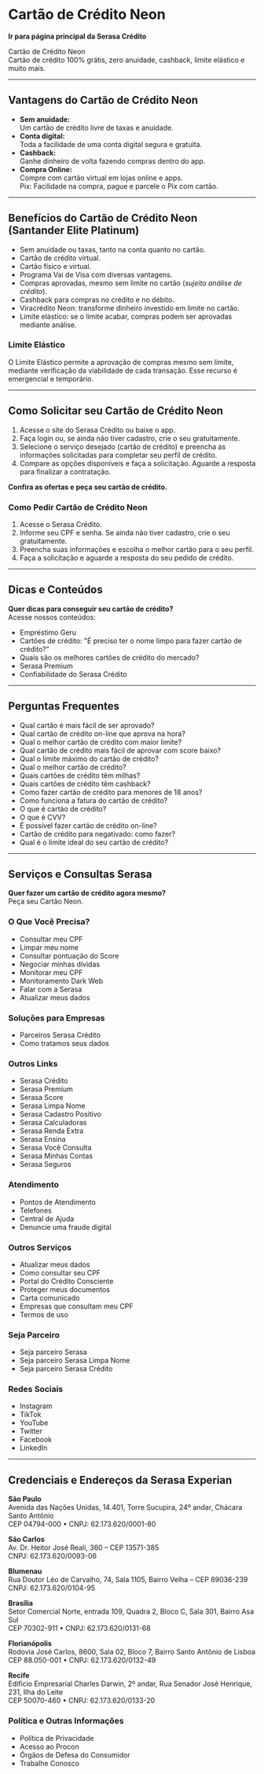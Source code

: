 # Cartão de Crédito Neon

**Ir para página principal da Serasa Crédito**

Cartão de Crédito Neon  
Cartão de crédito 100% grátis, zero anuidade, cashback, limite elástico e muito mais.

---

## Vantagens do Cartão de Crédito Neon

- **Sem anuidade:**  
    Um cartão de crédito livre de taxas e anuidade.
- **Conta digital:**  
    Toda a facilidade de uma conta digital segura e gratuita.
- **Cashback:**  
    Ganhe dinheiro de volta fazendo compras dentro do app.
- **Compra Online:**  
    Compre com cartão virtual em lojas online e apps.  
    Pix: Facilidade na compra, pague e parcele o Pix com cartão.

---

## Benefícios do Cartão de Crédito Neon (Santander Elite Platinum)

- Sem anuidade ou taxas, tanto na conta quanto no cartão.
- Cartão de crédito virtual.
- Cartão físico e virtual.
- Programa Vai de Visa com diversas vantagens.
- Compras aprovadas, mesmo sem limite no cartão (*sujeito análise de crédito*).
- Cashback para compras no crédito e no débito.
- Viracrédito Neon: transforme dinheiro investido em limite no cartão.
- Limite elástico: se o limite acabar, compras podem ser aprovadas mediante análise.

### Limite Elástico

O Limite Elástico permite a aprovação de compras mesmo sem limite, mediante verificação da viabilidade de cada transação. Esse recurso é emergencial e temporário.

---

## Como Solicitar seu Cartão de Crédito Neon

1. Acesse o site do Serasa Crédito ou baixe o app.
2. Faça login ou, se ainda não tiver cadastro, crie o seu gratuitamente.
3. Selecione o serviço desejado (cartão de crédito) e preencha as informações solicitadas para completar seu perfil de crédito.
4. Compare as opções disponíveis e faça a solicitação. Aguarde a resposta para finalizar a contratação.

**Confira as ofertas e peça seu cartão de crédito.**

### Como Pedir Cartão de Crédito Neon

1. Acesse o Serasa Crédito.
2. Informe seu CPF e senha. Se ainda não tiver cadastro, crie o seu gratuitamente.
3. Preencha suas informações e escolha o melhor cartão para o seu perfil.
4. Faça a solicitação e aguarde a resposta do seu pedido de crédito.

---

## Dicas e Conteúdos

**Quer dicas para conseguir seu cartão de crédito?**  
Acesse nossos conteúdos:

- Empréstimo Geru
- Cartões de crédito: "É preciso ter o nome limpo para fazer cartão de crédito?"
- Quais são os melhores cartões de crédito do mercado?
- Serasa Premium
- Confiabilidade do Serasa Crédito

---

## Perguntas Frequentes

- Qual cartão é mais fácil de ser aprovado?
- Qual cartão de crédito on-line que aprova na hora?
- Qual o melhor cartão de crédito com maior limite?
- Qual cartão de crédito mais fácil de aprovar com score baixo?
- Qual o limite máximo do cartão de crédito?
- Qual o melhor cartão de crédito?
- Quais cartões de crédito têm milhas?
- Quais cartões de crédito têm cashback?
- Como fazer cartão de crédito para menores de 18 anos?
- Como funciona a fatura do cartão de crédito?
- O que é cartão de crédito?
- O que é CVV?
- É possível fazer cartão de crédito on-line?
- Cartão de crédito para negativado: como fazer?
- Qual é o limite ideal do seu cartão de crédito?

---

## Serviços e Consultas Serasa

**Quer fazer um cartão de crédito agora mesmo?**  
Peça seu Cartão Neon.

### O Que Você Precisa?

- Consultar meu CPF
- Limpar meu nome
- Consultar pontuação do Score
- Negociar minhas dívidas
- Monitorar meu CPF
- Monitoramento Dark Web
- Falar com a Serasa
- Atualizar meus dados

### Soluções para Empresas

- Parceiros Serasa Crédito
- Como tratamos seus dados

### Outros Links

- Serasa Crédito
- Serasa Premium
- Serasa Score
- Serasa Limpa Nome
- Serasa Cadastro Positivo
- Serasa Calculadoras
- Serasa Renda Extra
- Serasa Ensina
- Serasa Você Consulta
- Serasa Minhas Contas
- Serasa Seguros

### Atendimento

- Pontos de Atendimento
- Telefones
- Central de Ajuda
- Denuncie uma fraude digital

### Outros Serviços

- Atualizar meus dados
- Como consultar seu CPF
- Portal do Crédito Consciente
- Proteger meus documentos
- Carta comunicado
- Empresas que consultam meu CPF
- Termos de uso

### Seja Parceiro

- Seja parceiro Serasa
- Seja parceiro Serasa Limpa Nome
- Seja parceiro Serasa Crédito

### Redes Sociais

- Instagram
- TikTok
- YouTube
- Twitter
- Facebook
- LinkedIn

---

## Credenciais e Endereços da Serasa Experian

**São Paulo**  
Avenida das Nações Unidas, 14.401, Torre Sucupira, 24º andar, Chácara Santo Antônio  
CEP 04794-000 • CNPJ: 62.173.620/0001-80

**São Carlos**  
Av. Dr. Heitor José Reali, 360 – CEP 13571-385  
CNPJ: 62.173.620/0093-06

**Blumenau**  
Rua Doutor Léo de Carvalho, 74, Sala 1105, Bairro Velha – CEP 89036-239  
CNPJ: 62.173.620/0104-95

**Brasília**  
Setor Comercial Norte, entrada 109, Quadra 2, Bloco C, Sala 301, Bairro Asa Sul  
CEP 70302-911 • CNPJ: 62.173.620/0131-68

**Florianópolis**  
Rodovia José Carlos, 8600, Sala 02, Bloco 7, Bairro Santo Antônio de Lisboa  
CEP 88.050-001 • CNPJ: 62.173.620/0132-49

**Recife**  
Edifício Empresarial Charles Darwin, 2º andar, Rua Senador José Henrique, 231, Ilha do Leite  
CEP 50070-460 • CNPJ: 62.173.620/0133-20

### Política e Outras Informações

- Política de Privacidade
- Acesso ao Procon
- Órgãos de Defesa do Consumidor
- Trabalhe Conosco

